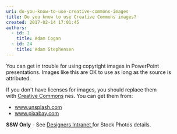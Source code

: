 ```yaml
---
uri: do-you-know-to-use-creative-commons-images
title: Do you know to use Creative Commons images?
created: 2017-02-14 17:01:45
authors:
  - id: 1
    title: Adam Cogan
  - id: 24
    title: Adam Stephensen
---
```





<span class='intro'> You can get in trouble for using copyright images in&#160;PowerPoint presentations. Images like this are OK to use as long as the source is attributed.​<br> </span>

<p>If you&#160;don't have licenses for images, you should replace them with&#160;<a href="https&#58;//en.wikipedia.org/wiki/Creative_Commons" target="_blank">Creative Commons</a>&#160;nes. You can get them from&#58;<br></p><ul><li>​​<a href="http&#58;//www.unsplash.com/">www.unsplash.com</a>&#160;<br></li><li><a href="http&#58;//www.pixabay.com/">www.pixabay.com</a> <br></li></ul><p class="ssw15-rteElement-SSW-Only"><b>SSW Only</b> - See <a href="https&#58;//intranet.ssw.com.au/designers/Pages/default.aspx">Designers Intranet </a> for Stock Photos&#160;details.​ <br></p><br>


